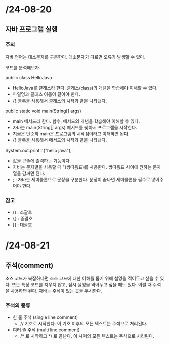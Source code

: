 # /24-08-20

## 자바 프로그램 실행

### 주의
자바 언어는 대소문자를 구분한다. 대소문자가 다르면 오류가 발생할 수 있다.

코드를 분석해보자.

public class HelloJava
- HelloJava를 클래스라 한다. 클래스(class)의 개념을 학습해야 이해할 수 있다.
- 파일명과 클래스 이름이 같아야 한다.
- {} 블록을 사용해서 클래스의 시작과 끝을 나타낸다.

public static void main(String[] args)
- main 메서드라 한다. 함수, 메서드의 개념을 학습해야 이해할 수 있다.
- 자바는 main(String[] args) 메서드를 찾아서 프로그램을 시작한다.
- 지금은 단순히 main은 프로그램의 시작점이라고 이해하면 된다.
- {} 블록을 사용해서 메서드의 시작과 끝을 나타낸다.

System.out.println("hello java");
- 값을 콘솔에 출력하는 기능이다.
- 자바는 문자열을 사용할 때 "(쌍따옴표)를 사용한다. 쌍따옴표 사이에 원하는 문자열을 감싸면 된다.
- ; : 자바는 세미콜론으로 문장을 구분한다. 문장이 끝나면 세미콜론을 필수로 넣어주어야 한다.

### 참고
- () : 소괄호
- {} : 중괄호
- [] : 대괄호

# /24-08-21

## 주석(comment)
소스 코드가 복잡하다면 소스 코드에 대한 이해를 돕기 위해 설명을 적어두고 싶을 수 있다.
또는 특정 코드를 지우지 않고, 잠시 실행을 막아두고 싶을 때도 있다.
이럴 때 주석을 사용하면 된다. 자바는 주석이 있는 곳을 무시한다.

### 주석의 종류
- 한 줄 주석 (single line comment)
  - // 기호로 시작한다. 이 기호 이후의 모든 텍스트는 주석으로 처리된다.
- 여러 줄 주석 (multi line comment)
  - /* 로 시작하고 */ 로 끝난다. 이 사이의 모든 텍스트는 주석으로 처리된다.


